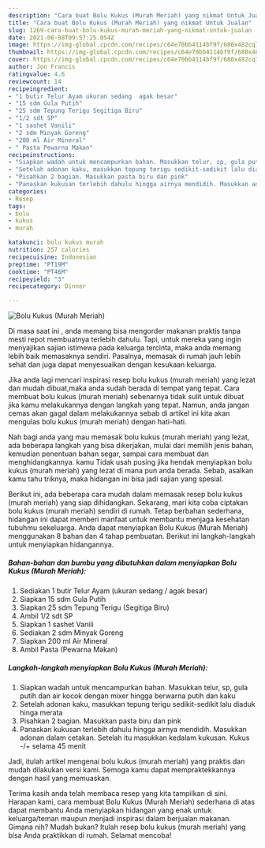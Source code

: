 ```yaml
---
description: "Cara buat Bolu Kukus (Murah Meriah) yang nikmat Untuk Jualan"
title: "Cara buat Bolu Kukus (Murah Meriah) yang nikmat Untuk Jualan"
slug: 1269-cara-buat-bolu-kukus-murah-meriah-yang-nikmat-untuk-jualan
date: 2021-06-08T09:57:25.054Z
image: https://img-global.cpcdn.com/recipes/c64e70bb4114bf9f/680x482cq70/bolu-kukus-murah-meriah-foto-resep-utama.jpg
thumbnail: https://img-global.cpcdn.com/recipes/c64e70bb4114bf9f/680x482cq70/bolu-kukus-murah-meriah-foto-resep-utama.jpg
cover: https://img-global.cpcdn.com/recipes/c64e70bb4114bf9f/680x482cq70/bolu-kukus-murah-meriah-foto-resep-utama.jpg
author: Jon Francis
ratingvalue: 4.6
reviewcount: 14
recipeingredient:
- "1 butir Telur Ayam ukuran sedang  agak besar"
- "15 sdm Gula Putih"
- "25 sdm Tepung Terigu Segitiga Biru"
- "1/2 sdt SP"
- "1 sashet Vanili"
- "2 sdm Minyak Goreng"
- "200 ml Air Mineral"
- " Pasta Pewarna Makan"
recipeinstructions:
- "Siapkan wadah untuk mencampurkan bahan. Masukkan telur, sp, gula putih dan air kocok dengan mixer hingga berwarna putih dan kaku"
- "Setelah adonan kaku, masukkan tepung terigu sedikit-sedikit lalu diaduk hinga merata"
- "Pisahkan 2 bagian. Masukkan pasta biru dan pink"
- "Panaskan kukusan terlebih dahulu hingga airnya mendidih. Masukkan adonan dalam cetakan. Setelah itu masukkan kedalam kukusan. Kukus -/+ selama 45 menit"
categories:
- Resep
tags:
- bolu
- kukus
- murah

katakunci: bolu kukus murah 
nutrition: 257 calories
recipecuisine: Indonesian
preptime: "PT19M"
cooktime: "PT46M"
recipeyield: "3"
recipecategory: Dinner

---
```



![Bolu Kukus (Murah Meriah)](https://img-global.cpcdn.com/recipes/c64e70bb4114bf9f/680x482cq70/bolu-kukus-murah-meriah-foto-resep-utama.jpg)

Di masa  saat ini , anda memang bisa mengorder makanan praktis tanpa mesti repot membuatnya terlebih dahulu. Tapi, untuk mereka yang ingin menyajikan sajian istimewa pada keluarga tercinta, maka anda memang lebih baik memasaknya sendiri. Pasalnya, memasak di rumah jauh lebih sehat dan juga dapat menyesuaikan dengan kesukaan keluarga.

Jika anda lagi mencari inspirasi resep bolu kukus (murah meriah) yang lezat dan mudah dibuat,maka anda sudah berada di tempat yang tepat. Cara membuat bolu kukus (murah meriah)  sebenarnya tidak sulit untuk dibuat jika kamu melakukannya dengan langkah yang tepat. Namun, anda jangan cemas akan gagal dalam melakukannya 
sebab di artikel ini kita akan mengulas bolu kukus (murah meriah) dengan hati-hati.  



Nah bagi anda yang mau memasak bolu kukus (murah meriah) yang lezat, ada beberapa langkah yang bisa dikerjakan, mulai dari memilih jenis bahan, kemudian penentuan bahan segar, sampai cara membuat dan menghidangkannya. kamu Tidak usah pusing jika hendak menyiapkan bolu kukus (murah meriah) yang lezat di mana pun anda berada. Sebab, asalkan kamu  tahu triknya, maka hidangan ini bisa jadi sajian yang spesial.

Berikut ini, ada beberapa cara mudah dalam memasak resep bolu kukus (murah meriah) yang siap dihidangkan. Sekarang, mari kita coba ciptakan bolu kukus (murah meriah) sendiri di rumah. Tetap berbahan sederhana, hidangan ini dapat memberi manfaat untuk membantu menjaga kesehatan tubuhmu sekeluarga. Anda dapat menyiapkan Bolu Kukus (Murah Meriah) menggunakan 8 bahan dan 4 tahap pembuatan. Berikut ini langkah-langkah untuk menyiapkan hidangannya.

<!--inarticleads1-->

##### Bahan-bahan dan bumbu yang dibutuhkan dalam menyiapkan Bolu Kukus (Murah Meriah):

1. Sediakan 1 butir Telur Ayam (ukuran sedang / agak besar)
1. Siapkan 15 sdm Gula Putih
1. Siapkan 25 sdm Tepung Terigu (Segitiga Biru)
1. Ambil 1/2 sdt SP
1. Siapkan 1 sashet Vanili
1. Sediakan 2 sdm Minyak Goreng
1. Siapkan 200 ml Air Mineral
1. Ambil  Pasta (Pewarna Makan)




<!--inarticleads2-->

##### Langkah-langkah menyiapkan Bolu Kukus (Murah Meriah):

1. Siapkan wadah untuk mencampurkan bahan. Masukkan telur, sp, gula putih dan air kocok dengan mixer hingga berwarna putih dan kaku
1. Setelah adonan kaku, masukkan tepung terigu sedikit-sedikit lalu diaduk hinga merata
1. Pisahkan 2 bagian. Masukkan pasta biru dan pink
1. Panaskan kukusan terlebih dahulu hingga airnya mendidih. Masukkan adonan dalam cetakan. Setelah itu masukkan kedalam kukusan. Kukus -/+ selama 45 menit




Jadi, itulah artikel mengenai  bolu kukus (murah meriah)  yang praktis dan mudah dilakukan versi kami. Semoga kamu dapat mempraktekkannya dengan hasil yang memuaskan. 

Terima kasih anda telah membaca resep yang kita tampilkan di sini. Harapan kami, cara membuat  Bolu Kukus (Murah Meriah) sederhana di atas dapat membantu Anda menyiapkan hidangan yang enak untuk keluarga/teman maupun menjadi inspirasi dalam berjualan makanan. Gimana nih? Mudah bukan? Itulah resep bolu kukus (murah meriah) yang bisa Anda praktikkan di rumah. Selamat mencoba!

